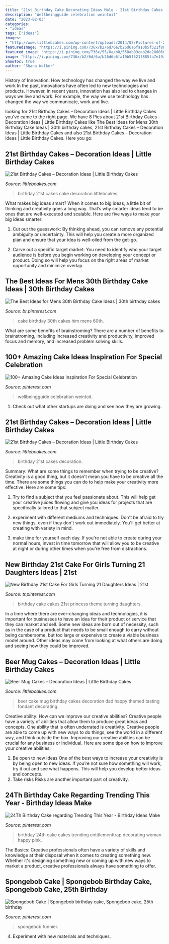 ```yaml
---
title: "21st Birthday Cake Decorating Ideas Male - 21st Birthday Cakes – Decoration Ideas"
description: "Wellbeingguide celebration weintoit"
date: "2023-02-03"
categories:
- "ideas"
tags: ["ideas"]
images:
- "http://www.littlebcakes.com/wp-content/uploads/2014/02/Pictures-of-21st-Birthday-Cakes.jpg"
featuredImage: "https://i.pinimg.com/736x/b2/6d/6a/b26d6a6fa10b5f521f885fa7e19af995.jpg"
featured_image: "https://i.pinimg.com/736x/55/8a/b8/558ab83cab2de28606853621697ddfe9.jpg"
image: "https://i.pinimg.com/736x/b2/6d/6a/b26d6a6fa10b5f521f885fa7e19af995.jpg"
ShowToc: true
author: "Shana Walker"
---
```



History of Innovation: How technology has changed the way we live and work
In the past, innovations have often led to new technologies and products. However, in recent years, innovation has also led to changes in ways we live and work. For example, the way we use technology has changed the way we communicate, work and live.

	

		
looking for 21st Birthday Cakes – Decoration Ideas | Little Birthday Cakes you've came to the right page. We have 8 Pics about 21st Birthday Cakes – Decoration Ideas | Little Birthday Cakes like The Best Ideas for Mens 30th Birthday Cake Ideas | 30th birthday cakes, 21st Birthday Cakes – Decoration Ideas | Little Birthday Cakes and also 21st Birthday Cakes – Decoration Ideas | Little Birthday Cakes. Here you go:
		
    
## 21st Birthday Cakes – Decoration Ideas | Little Birthday Cakes

<img loading=lazy src="http://www.littlebcakes.com/wp-content/uploads/2014/02/Pictures-of-21st-Birthday-Cakes.jpg" onerror="this.onerror=null;this.src='https://tse2.mm.bing.net/th?id=OIP.V12uRka9KQnKLhVF543CgwHaFj&amp;pid=15.1';" alt="21st Birthday Cakes – Decoration Ideas | Little Birthday Cakes">

_Source: littlebcakes.com_

>birthday 21st cakes cake decoration littlebcakes. 

	

What makes big ideas smart?
When it comes to big ideas, a little bit of thinking and creativity goes a long way. That’s why smarter ideas tend to be ones that are well-executed and scalable. Here are five ways to make your big ideas smarter:
1. Cut out the guesswork: By thinking ahead, you can remove any potential ambiguity or uncertainty. This will help you create a more organized plan and ensure that your idea is well-oiled from the get-go.

2. Carve out a specific target market: You need to identify who your target audience is before you begin working on developing your concept or product. Doing so will help you focus on the right areas of market opportunity and minimize overlap.


    
## The Best Ideas For Mens 30th Birthday Cake Ideas | 30th Birthday Cakes

<img loading=lazy src="https://i.pinimg.com/736x/10/8d/7c/108d7c854e8bc61d3475f729a5456bb4.jpg" onerror="this.onerror=null;this.src='https://tse3.mm.bing.net/th?id=OIP._ieNEC51sIFZoBQmGiD2lgHaJ3&amp;pid=15.1';" alt="The Best Ideas for Mens 30th Birthday Cake Ideas | 30th birthday cakes">

_Source: br.pinterest.com_

>cake birthday 30th cakes him mens 60th. 

	

What are some benefits of brainstroming?
There are a number of benefits to brainstroming, including increased creativity and productivity, improved focus and memory, and increased problem solving skills.

    
## 100+ Amazing Cake Ideas Inspiration For Special Celebration

<img loading=lazy src="https://i.pinimg.com/736x/54/d3/b8/54d3b8e837bcb0291b9948206dae8c51.jpg" onerror="this.onerror=null;this.src='https://tse4.mm.bing.net/th?id=OIP.UHNCYXRVh-eUIIHZlNJWEQHaLZ&amp;pid=15.1';" alt="100+ Amazing Cake Ideas Inspiration For Special Celebration">

_Source: pinterest.com_

>wellbeingguide celebration weintoit. 

	

1. Check out what other startups are doing and see how they are growing.

    
## 21st Birthday Cakes – Decoration Ideas | Little Birthday Cakes

<img loading=lazy src="http://www.littlebcakes.com/wp-content/uploads/2014/02/21st-Birthday-Cakes-Pictures.jpg" onerror="this.onerror=null;this.src='https://tse3.mm.bing.net/th?id=OIP.QhjvV14fj0eQX4M2JR6w4QHaFj&amp;pid=15.1';" alt="21st Birthday Cakes – Decoration Ideas | Little Birthday Cakes">

_Source: littlebcakes.com_

>birthday 21st cakes decoration. 

	

Summary: What are some things to remember when trying to be creative?
Creativity is a good thing, but it doesn't mean you have to be creative all the time. There are some things you can do to help make your creativity more effective. Here are some tips:
1. Try to find a subject that you feel passionate about. This will help get your creative juices flowing and give you ideas for projects that are specifically tailored to that subject matter.

2. experiment with different mediums and techniques. Don't be afraid to try new things, even if they don't work out immediately. You'll get better at creating with variety in mind.

3. make time for yourself each day. If you're not able to create during your normal hours, invest in time tomorrow that will allow you to be creative at night or during other times when you're free from distractions.

    
## New Birthday 21st Cake For Girls Turning 21 Daughters Ideas | 21st

<img loading=lazy src="https://i.pinimg.com/736x/90/d6/c8/90d6c8fc672712bb5caa70352c41c676.jpg" onerror="this.onerror=null;this.src='https://tse1.mm.bing.net/th?id=OIP.zhd66NJFdkXtEqPsR2ljiAAAAA&amp;pid=15.1';" alt="New Birthday 21st Cake For Girls Turning 21 Daughters Ideas | 21st">

_Source: tr.pinterest.com_

>birthday cake cakes 21st princess theme turning daughters. 

	

In a time where there are ever-changing ideas and technologies, it is important for businesses to have an idea for their product or service that they can market and sell. Some new ideas are born out of necessity, such as in the case of a product that needs to be small enough to carry without being cumbersome, but too large or expensive to create a viable business model around. Other ideas may come from looking at what others are doing and seeing how they could be improved.

    
## Beer Mug Cakes – Decoration Ideas | Little Birthday Cakes

<img loading=lazy src="http://www.littlebcakes.com/wp-content/uploads/2014/02/Beer-Mug-Cakes-Pictures.jpg" onerror="this.onerror=null;this.src='https://tse1.mm.bing.net/th?id=OIP.MIzo5z14vtrBH2LnJaCcjwHaJm&amp;pid=15.1';" alt="Beer Mug Cakes – Decoration Ideas | Little Birthday Cakes">

_Source: littlebcakes.com_

>beer cake mug birthday cakes decoration dad happy themed tasting fondant decorating. 

	

Creative ability: How can we improve our creative abilities?
Creative people have a variety of abilities that allow them to produce great ideas and concepts. One ability that is often underrated is creativity. Creative people are able to come up with new ways to do things, see the world in a different way, and think outside the box. Improving our creative abilities can be crucial for any business or individual. Here are some tips on how to improve your creative abilities: 
1. Be open to new ideas
One of the best ways to increase your creativity is by being open to new ideas. If you’re not sure how something will work, try it out and see what happens. This will help you develop better ideas and concepts. 
2. Take risks
Risks are another important part of creativity.

    
## 24Th Birthday Cake Regarding Trending This Year - Birthday Ideas Make

<img loading=lazy src="https://i.pinimg.com/736x/55/8a/b8/558ab83cab2de28606853621697ddfe9.jpg" onerror="this.onerror=null;this.src='https://tse3.mm.bing.net/th?id=OIP.FA2ciIfZn6Y2jYVa_bHz4gHaJ3&amp;pid=15.1';" alt="24Th Birthday Cake regarding Trending This Year - Birthday Ideas Make">

_Source: pinterest.com_

>birthday 24th cake cakes trending entitlementtrap decorating woman happy pink. 

	

The Basics:
Creative professionals often have a variety of skills and knowledge at their disposal when it comes to creating something new. Whether it's designing something new or coming up with new ways to market a product, creative professionals always have something to offer.

    
## Spongebob Cake | Spongebob Birthday Cake, Spongebob Cake, 25th Birthday

<img loading=lazy src="https://i.pinimg.com/736x/b2/6d/6a/b26d6a6fa10b5f521f885fa7e19af995.jpg" onerror="this.onerror=null;this.src='https://tse4.mm.bing.net/th?id=OIP.00DNRDXMgZoCkSHSLKTN-gHaHU&amp;pid=15.1';" alt="Spongebob Cake | Spongebob birthday cake, Spongebob cake, 25th birthday">

_Source: pinterest.com_

>spongebob funnier. 

	

4. Experiment with new materials and techniques.

